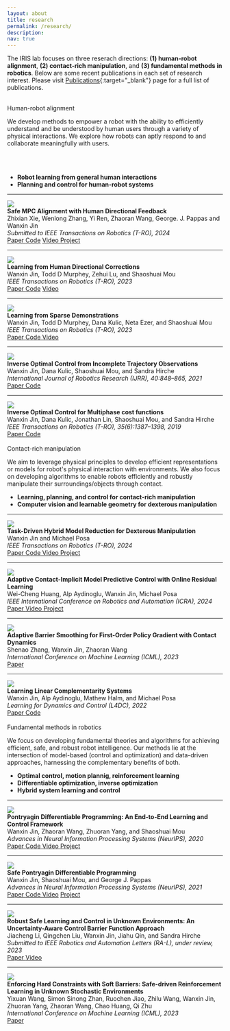```yaml
---
layout: about
title: research
permalink: /research/
description: 
nav: true
---
```




<script> function toggleFoldableSection(element) {element.parentElement.classList.toggle("active");} </script>



<p style="margin-bottom:1.cm; margin-left: 1.5cm"> </p>

The IRIS lab focuses on three reserach directions: **(1) human-robot alignment**, **(2) contact-rich manipulation**,  and **(3) fundamental methods in robotics**. Below are some recent publications in each set of research interest.
Please visit [Publications](../publications){:target="_blank"} page for a full list of publications.


<br>
<div class="foldable-section active">
<div class="title" onclick="toggleFoldableSection(this)">Human-robot alignment</div>
<div class="content">

We develop methods to empower a robot with the ability to efficiently understand and be understood by human users through a variety of physical interactions. We explore how robots can aptly respond to and collaborate meaningfully with users.

<br>
<br>
  <ul>
    <li><strong>Robot learning from general human interactions</strong> </li>
    <li><strong>Planning and control for human-robot systems</strong></li>
  </ul>
  <hr />


  <div class="pub-entry">
  <img class="img-responsive pub-img" src="/collections/research/human/safe_mpc_alignment.gif" />
    <div class="pub-info">
      <div class="pub-title"><strong>Safe MPC Alignment with Human Directional Feedback</strong></div>
      <div class="pub-authors"> Zhixian Xie, Wenlong Zhang, Yi Ren, Zhaoran Wang, George. J. Pappas and Wanxin Jin</div>
      <div class="pub-venue"> <i> Submitted to IEEE Transactions on Robotics (T-RO), 2024 </i>  </div>
      <div class="pub-description">
        <a  href="https://arxiv.org/abs/2407.04216" target="_blank" role="button"> <i class="fa fa-book" aria-hidden="true"></i> Paper </a>
        <a href="https://github.com/asu-iris/Safe-MPC-Alignment" target="_blank" role="button"><i class="fa fa-code" aria-hidden="true"></i> Code</a>
        <a  href="https://youtu.be/QOODShHLQJE" target="_blank" role="button"> <i class="fa fa-video-camera" aria-hidden="true"></i> Video </a>
        <a href="https://zhi-xian-xie.github.io/safe_alignment_site/" target="_blank" role="button">    <i class="fa fa-users" aria-hidden="true"></i> Project  </a>
      </div>
    </div>
  </div>
  <hr />



  <div class="pub-entry">
  <img class="img-responsive pub-img" src="/collections/research/human/correction.gif" />
    <div class="pub-info">
      <div class="pub-title"><strong>Learning from Human Directional Corrections</strong></div>
      <div class="pub-authors">Wanxin Jin, Todd D Murphey, Zehui Lu, and Shaoshuai Mou</div>
      <div class="pub-venue"> <i> IEEE Transactions on Robotics (T-RO), 2023 </i>  </div>
      <div class="pub-description">
        <a  href="https://arxiv.org/abs/2011.15014" target="_blank" role="button"> <i class="fa fa-book" aria-hidden="true"></i> Paper </a>
        <a href="https://github.com/wanxinjin/Learning-from-Directional-Corrections" target="_blank" role="button"><i class="fa fa-code" aria-hidden="true"></i> Code</a>
        <a  href="https://youtu.be/Mwlwt055Tgg" target="_blank" role="button"> <i class="fa fa-video-camera" aria-hidden="true"></i> Video </a>
      </div>
    </div>
  </div>
  <hr />


  <div class="pub-entry">
  <img class="img-responsive pub-img" src="/collections/research/human/sparse_demo.gif" />
    <div class="pub-info">
      <div class="pub-title"><strong>Learning from Sparse Demonstrations</strong></div>
      <div class="pub-authors">Wanxin Jin, Todd D Murphey, Dana Kulic, Neta Ezer, and Shaoshuai Mou</div>
      <div class="pub-venue"> <i> IEEE Transactions on Robotics (T-RO), 2023 </i>  </div>
      <div class="pub-description">
        <a  href="https://arxiv.org/abs/2008.02159" target="_blank" role="button">    <i class="fa fa-book" aria-hidden="true"></i> Paper  </a>
        <a href="https://github.com/wanxinjin/Learning-from-Sparse-Demonstrations" target="_blank" role="button">    <i class="fa fa-code" aria-hidden="true"></i> Code  </a>
        <a  href="https://youtu.be/BYAsqMxW5Z4" target="_blank" role="button">    <i class="fa fa-video-camera" aria-hidden="true"></i> Video  </a>
      </div>
    </div>
  </div>
  <hr />




  <div class="pub-entry">
  <img class="img-responsive pub-img" src="/collections/research/human/ioc_incomplete.png" />
    <div class="pub-info">
      <div class="pub-title"><strong>Inverse Optimal Control from Incomplete Trajectory Observations</strong></div>
      <div class="pub-authors">Wanxin Jin,  Dana Kulic, Shaoshuai Mou, and Sandra Hirche</div>
      <div class="pub-venue"> <i> International Journal of Robotics Research (IJRR), 40:848–865, 2021 </i>  </div>
      <div class="pub-description">
        <a  href="https://journals.sagepub.com/doi/full/10.1177/0278364921996384" target="_blank" role="button">    <i class="fa fa-book" aria-hidden="true"></i> Paper  </a>
        <a href="https://github.com/wanxinjin/IOC-from-Incomplete-Trajectory-Observations" target="_blank" role="button">    <i class="fa fa-code" aria-hidden="true"></i> Code  </a>
      </div>
    </div>
  </div>
  <hr />




  <div class="pub-entry">
  <img class="img-responsive pub-img" src="/collections/research/human/ioc_multiphase.gif" />
    <div class="pub-info">
      <div class="pub-title"><strong>Inverse Optimal Control for Multiphase cost functions</strong></div>
      <div class="pub-authors">Wanxin Jin, Dana Kulic, Jonathan  Lin, Shaoshuai Mou, and Sandra Hirche</div>
      <div class="pub-venue"> <i> IEEE Transactions on Robotics (T-RO), 35(6):1387–1398, 2019 </i>  </div>
      <div class="pub-description">
        <a  href="https://ieeexplore.ieee.org/document/8778698" target="_blank" role="button">    <i class="fa fa-book" aria-hidden="true"></i> Paper  </a>
        <a href="https://github.com/adaptivesystemslab/ioc" target="_blank" role="button">    <i class="fa fa-code" aria-hidden="true"></i> Code  </a>
      </div>
    </div>
  </div>



</div>
</div>



<br>

<div class="foldable-section active">
<div class="title" onclick="toggleFoldableSection(this)">Contact-rich manipulation</div>
<div class="content">


We aim to leverage  physical principles to develop efficient representations or models for  robot's physical interaction with environments. We also focus on developing algorithms to enable robots efficiently and robustly manipulate their surroundings/objects through contact.

  <p style="margin-bottom:0.3cm; margin-left: 1.5cm"> </p>

  <ul>
    <li><strong>Learning, planning, and control for contact-rich manipulation</strong></li>
    <li><strong>Computer vision and learnable geometry for dexterous manipulation</strong></li>
  </ul>
  <hr />



  <div class="pub-entry">
    <img class="img-responsive pub-img" src="/collections/research/manipulation/TRO2022_TDMR/moving_webpage2.gif" />
    <div class="pub-info">
      <div class="pub-title"><strong>Task-Driven Hybrid Model Reduction for Dexterous Manipulation</strong></div>
      <div class="pub-authors">Wanxin Jin and Michael Posa</div>
      <div class="pub-venue"> <i> IEEE Transactions on Robotics (T-RO), 2024</i> </div>
      <div class="pub-description">    
        <a  href="https://arxiv.org/abs/2211.16657" target="_blank" role="button">    <i class="fa fa-book" aria-hidden="true"></i> Paper  </a>
        <a href="https://github.com/wanxinjin/Task-Driven-Hybrid-Reduction" target="_blank" role="button">    <i class="fa fa-code" aria-hidden="true"></i> Code  </a>
        <a  href="https://youtu.be/OvhTOQoagTM" target="_blank" role="button">    <i class="fa fa-video-camera" aria-hidden="true"></i> Video  </a>
        <a href="../td_hybridreduction" target="_blank" role="button">    <i class="fa fa-users" aria-hidden="true"></i> Project  </a>
      </div>
    </div>
  </div>
  <hr />




  <div class="pub-entry" data-labels="manipulation">
  <img class="img-responsive pub-img" src="/collections/research/manipulation/icra_2024/orange_lime.gif" />
    <div class="pub-info">
      <div class="pub-title"><strong>Adaptive Contact-Implicit Model Predictive Control with Online Residual Learning</strong></div>
      <div class="pub-authors">Wei-Cheng Huang, Alp Aydinoglu, Wanxin Jin, Michael Posa</div>
      <div class="pub-venue"> <i> IEEE International Conference on Robotics and Automation (ICRA), 2024 </i>  </div>
      <div class="pub-description">
        <a  href="https://dair.seas.upenn.edu/assets/pdf/Huang2024.pdf"  role="button" target="_blank">    <i class="fa fa-book" aria-hidden="true"></i> Paper  </a>
        <a  href="https://www.youtube.com/watch?v=abP1QGX6lWY" target="_blank" role="button">    <i class="fa fa-video-camera" aria-hidden="true"></i> Video  </a>
        <a href="https://sites.google.com/view/adaptive-contact-implicit-mpc/home" target="_blank" role="button">    <i class="fa fa-users" aria-hidden="true"></i> Project  </a>
      </div>
    </div>
  </div>
  <hr />



  <div class="pub-entry">
  <img class="img-responsive pub-img" src="/collections/research/manipulation/ICML2023_AdaptiveBarrier/ball_falling.png" />
    <div class="pub-info">
      <div class="pub-title"><strong>Adaptive Barrier Smoothing for First-Order Policy Gradient with Contact Dynamics</strong></div>
      <div class="pub-authors">Shenao Zhang, Wanxin Jin, Zhaoran Wang</div>
      <div class="pub-venue"> <i> International Conference on Machine Learning (ICML), 2023 </i>  </div>
      <div class="pub-description">
        <a  href="https://proceedings.mlr.press/v202/zhang23s.html"  role="button" target="_blank">    <i class="fa fa-book" aria-hidden="true"></i> Paper  </a>
      </div>
    </div>
  </div>
  <hr />



  <div class="pub-entry">
  <img class="img-responsive pub-img" src="/collections/research/manipulation/TRO2022_TDMR/cartpole_wall_crop.gif" />
    <div class="pub-info">
      <div class="pub-title"><strong>Learning Linear Complementarity Systems</strong></div>
      <div class="pub-authors">Wanxin Jin, Alp Aydinoglu, Mathew Halm, and Michael Posa</div>
      <div class="pub-venue"> <i> Learning for Dynamics and Control (L4DC), 2022 </i>  </div>
      <div class="pub-description">
        <a  href="https://arxiv.org/abs/2112.13284" target="_blank" role="button">    <i class="fa fa-book" aria-hidden="true"></i> Paper  </a>
        <a href="https://github.com/wanxinjin/Learning-LCS" target="_blank" role="button">    <i class="fa fa-code" aria-hidden="true"></i> Code  </a>
      </div>
  </div>
  </div>



</div>
</div>




<br>

<div class="foldable-section active">
<div class="title" onclick="toggleFoldableSection(this)">Fundamental methods in robotics</div>
<div class="content">

We focus on developing fundamental theories and algorithms for achieving efficient, safe, and robust robot intelligence. Our methods lie at the intersection of model-based (control and optimization) and data-driven approaches, harnessing the complementary benefits of both.

<p style="margin-bottom:0.3cm; margin-left: 1.5cm"> </p>

<ul>
  <li><strong>Optimal control, motion plannig, reinforcement learning</strong> </li>
  <li><strong>Differentiable optimization, inverse optimization</strong></li>
  <li><strong>Hybrid system learning and control</strong></li>
</ul>
<hr />



  <div class="pub-entry">
  <img class="img-responsive pub-img" src="/collections/research/fundamental/pdp.gif" />
    <div class="pub-info">
      <div class="pub-title"><strong>Pontryagin Differentiable Programming: An End-to-End Learning and Control Framework</strong></div>
      <div class="pub-authors">Wanxin Jin, Zhaoran Wang, Zhuoran Yang, and Shaoshuai Mou</div>
      <div class="pub-venue"> <i> Advances in Neural Information Processing Systems (NeurIPS), 2020 </i>  </div>
      <div class="pub-description">
        <a  href="https://papers.nips.cc/paper/2020/file/5a7b238ba0f6502e5d6be14424b20ded-Paper.pdf" target="_blank" role="button">    <i class="fa fa-book" aria-hidden="true"></i> Paper  </a>
        <a href="https://github.com/wanxinjin/Pontryagin-Differentiable-Programming" target="_blank" role="button">    <i class="fa fa-code" aria-hidden="true"></i> Code  </a>
        <a  href="https://slideslive.com/38936632" target="_blank" role="button">    <i class="fa fa-video-camera" aria-hidden="true"></i> Video  </a>
        <a href="https://wanxinjin.github.io/Pontryagin-Differentiable-Programming/" target="_blank" role="button">    <i class="fa fa-users" aria-hidden="true"></i> Project  </a>
      </div>
  </div>
  </div>
  <hr />


  <div class="pub-entry">
  <img class="img-responsive pub-img" src="/collections/research/fundamental/safepdp.gif" />
    <div class="pub-info">
      <div class="pub-title"><strong>Safe Pontryagin Differentiable Programming</strong></div>
      <div class="pub-authors">Wanxin Jin, Shaoshuai Mou, and George J. Pappas</div>
      <div class="pub-venue"> <i> Advances in Neural Information Processing Systems (NeurIPS), 2021 </i>  </div>
      <div class="pub-description">
        <a  href="https://arxiv.org/abs/2105.14937" target="_blank" role="button">    <i class="fa fa-book" aria-hidden="true"></i> Paper  </a>
        <a href="https://github.com/wanxinjin/Safe-PDP" target="_blank" role="button">    <i class="fa fa-code" aria-hidden="true"></i> Code  </a>
        <a  href="https://slideslive.com/38968248" target="_blank" role="button">      <i class="fa fa-video-camera" aria-hidden="true"></i> Video</a>
        <a href="https://wanxinjin.github.io/Pontryagin-Differentiable-Programming/" target="_blank" role="button">    <i class="fa fa-users" aria-hidden="true"></i> Project  </a>
      </div>
  </div>
  </div>
  <hr />


  <div class="pub-entry">
  <img class="img-responsive pub-img" src="/collections/research/fundamental/uncertainty_aware.gif" />
    <div class="pub-info">
      <div class="pub-title"><strong>Robust Safe Learning and Control in Unknown Environments: An Uncertainty-Aware Control Barrier Function Approach</strong></div>
      <div class="pub-authors">Jiacheng Li, Qingchen Liu, Wanxin Jin, Jiahu Qin, and Sandra Hirche</div>
      <div class="pub-venue"> <i> Submitted to IEEE Robotics and Automation Letters (RA-L), under review, 2023</i>  </div>
      <div class="pub-description">
        <a  href="https://ieeexplore.ieee.org/document/10232876" role="button" target="_blank">    <i class="fa fa-book" aria-hidden="true"></i> Paper  </a>
        <a  href=" https://www.youtube.com/watch?v=D-9urnmpZy8" role="button" target="_blank">    <i class="fa fa-video-camera" aria-hidden="true"></i> Video  </a>
      </div>
  </div>
  </div>
  <hr />




  <div class="pub-entry">
  <img class="img-responsive pub-img" src="/collections/research/fundamental/ICML_SoftBarriers/keyidea.png" />
    <div class="pub-info">
      <div class="pub-title"><strong>Enforcing Hard Constraints with Soft Barriers: Safe-driven Reinforcement Learning in Unknown Stochastic Environments</strong></div>
      <div class="pub-authors">Yixuan Wang, Simon Sinong Zhan, Ruochen Jiao, Zhilu Wang, Wanxin Jin, Zhuoran Yang, Zhaoran Wang, Chao Huang, Qi Zhu</div>
      <div class="pub-venue"> <i> International Conference on Machine Learning (ICML), 2023</i>  </div>
      <div class="pub-description">
        <a href="https://proceedings.mlr.press/v202/wang23as/wang23as.pdf"  role="button" target="_blank">    <i class="fa fa-book" aria-hidden="true"></i> Paper  </a>
      </div>
  </div>
  </div>


</div>
</div>








<!-- <p style="margin-bottom:2.0cm"> </p>



## **Software & Data**

<p style="margin-bottom:0.3cm"> </p>

We embrace the open-source spirit and are committed to promoting research reproducibility and accessibility. Please find below some popular repositories we have highlighted.  Please visit [Publications](../publications){:target="_blank"} or [GitHub](https://github.com/wanxinjin){:target="_blank"} page for more. -->

<!-- head -->
<!-- <script src="https://tarptaeya.github.io/repo-card/repo-card.js"></script>

<div class="foldable-section">
<div class="title" onclick="toggleFoldableSection(this)">Computation</div>
<div class="content">

  <div class="repo-card" data-repo="wanxinjin/Pontryagin-Differentiable-Programming"></div>
  <p style="margin-bottom:0.5cm; margin-left: 1.5cm"> </p>
  <div class="repo-card" data-repo="wanxinjin/Safe-PDP"></div>

</div>
</div>


<div class="foldable-section">
<div class="title" onclick="toggleFoldableSection(this)">Interactive Games</div>
<div class="content">

  <div class="repo-card" data-repo="wanxinjin/Learning-from-Directional-Corrections"></div>
  <p style="margin-bottom:0.5cm; margin-left: 1.5cm"> </p>
  <div class="repo-card" data-repo="wanxinjin/Learning-from-Sparse-Demonstrations"></div>
  <p style="margin-bottom:0.5cm; margin-left: 1.5cm"> </p>
  <div class="repo-card" data-repo="wanxinjin/IOC-from-Incomplete-Trajectory-Observations"></div>

</div>
</div>


<div class="foldable-section">
<div class="title" onclick="toggleFoldableSection(this)">Manipulation</div>
<div class="content">

  <div class="repo-card" data-repo="wanxinjin/Task-Driven-Hybrid-Reduction"></div>

</div>
</div> -->






<p style="margin-bottom:1.3cm; margin-left: 1.5cm"> </p>

<!-- ## **Funding Agencies**
TBA -->